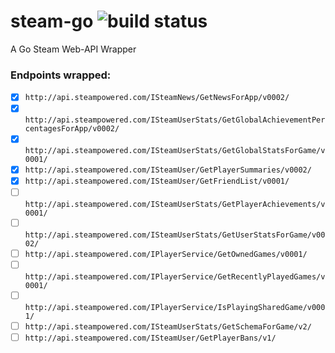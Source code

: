 # steam-go ![build status](https://travis-ci.org/Mungrel/steam-go.svg?branch=master)
A Go Steam Web-API Wrapper

### Endpoints wrapped:
- [x] `http://api.steampowered.com/ISteamNews/GetNewsForApp/v0002/`
- [x] `http://api.steampowered.com/ISteamUserStats/GetGlobalAchievementPercentagesForApp/v0002/`
- [x] `http://api.steampowered.com/ISteamUserStats/GetGlobalStatsForGame/v0001/`
- [x] `http://api.steampowered.com/ISteamUser/GetPlayerSummaries/v0002/`
- [x] `http://api.steampowered.com/ISteamUser/GetFriendList/v0001/`
- [ ] `http://api.steampowered.com/ISteamUserStats/GetPlayerAchievements/v0001/`
- [ ] `http://api.steampowered.com/ISteamUserStats/GetUserStatsForGame/v0002/`
- [ ] `http://api.steampowered.com/IPlayerService/GetOwnedGames/v0001/`
- [ ] `http://api.steampowered.com/IPlayerService/GetRecentlyPlayedGames/v0001/`
- [ ] `http://api.steampowered.com/IPlayerService/IsPlayingSharedGame/v0001/`
- [ ] `http://api.steampowered.com/ISteamUserStats/GetSchemaForGame/v2/`
- [ ] `http://api.steampowered.com/ISteamUser/GetPlayerBans/v1/`
